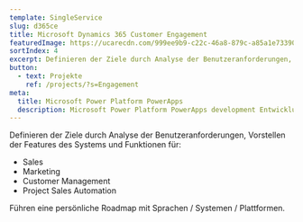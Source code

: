 ```yaml
---
template: SingleService
slug: d365ce
title: Microsoft Dynamics 365 Customer Engagement
featuredImage: https://ucarecdn.com/999ee9b9-c22c-46a8-879c-a85a1e733908/
sortIndex: 4
excerpt: Definieren der Ziele durch Analyse der Benutzeranforderungen, Vorstellen der Features des Systems und Funktionen für Customer Engagement
button:
  - text: Projekte
    ref: /projects/?s=Engagement
meta:
  title: Microsoft Power Platform PowerApps
  description: Microsoft Power Platform PowerApps development Entwicklung
---
```

Definieren der Ziele durch Analyse der Benutzeranforderungen, Vorstellen der Features des Systems und Funktionen für:
- Sales
- Marketing
- Customer Management
- Project Sales Automation

Führen eine persönliche Roadmap mit Sprachen / Systemen / Plattformen.